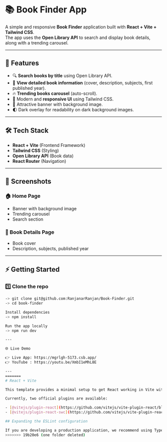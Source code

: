 # 📚 Book Finder App

A simple and responsive **Book Finder** application built with **React + Vite + Tailwind CSS**.  
The app uses the **Open Library API** to search and display book details, along with a trending carousel.  

---

## 🚀 Features
- 🔍 **Search books by title** using Open Library API.  
- 📖 **View detailed book information** (cover, description, subjects, first published year).  
- 🔥 **Trending books carousel** (auto-scroll).  
- 🎨 Modern and **responsive UI** using Tailwind CSS.  
- 🌄 Attractive banner with background image.  
- 🌓 Dark overlay for readability on dark background images.  

---

## 🛠️ Tech Stack
- **React + Vite** (Frontend Framework)  
- **Tailwind CSS** (Styling)  
- **Open Library API** (Book data)  
- **React Router** (Navigation)  

---

## 📸 Screenshots

### 🏠 Home Page
- Banner with background image  
- Trending carousel  
- Search section  

### 📖 Book Details Page
- Book cover  
- Description, subjects, published year  

---


## ⚡ Getting Started

### 1️⃣ Clone the repo
```bash
-> git clone git@github.com:RanjanarRanjan/Book-Finder.git
-> cd book-finder

Install dependencies
-> npm install

Run the app locally
-> npm run dev

---

🌐 Live Demo

👉 Live App: https://mgrlgh-5173.csb.app/
👉 YouTube : https://youtu.be/XmbI1eMhL8E

---
=======
# React + Vite

This template provides a minimal setup to get React working in Vite with HMR and some ESLint rules.

Currently, two official plugins are available:

- [@vitejs/plugin-react](https://github.com/vitejs/vite-plugin-react/blob/main/packages/plugin-react) uses [Babel](https://babeljs.io/) for Fast Refresh
- [@vitejs/plugin-react-swc](https://github.com/vitejs/vite-plugin-react/blob/main/packages/plugin-react-swc) uses [SWC](https://swc.rs/) for Fast Refresh

## Expanding the ESLint configuration

If you are developing a production application, we recommend using TypeScript with type-aware lint rules enabled. Check out the [TS template](https://github.com/vitejs/vite/tree/main/packages/create-vite/template-react-ts) for information on how to integrate TypeScript and [`typescript-eslint`](https://typescript-eslint.io) in your project.
>>>>>>> 19b20e6 (one folder deleted)
